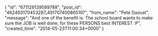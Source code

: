  {
   "id": "671128139589788",
   "post_id": "462493170453287_491707400865197",
   "from_name": "Pete Daoust",
   "message": "And one of the benefit is: The school board wants to make sure the JOB is well done, for these PERSONS best INTEREST :P",
   "created_time": "2014-05-23T11:00:34+0000"
 }
